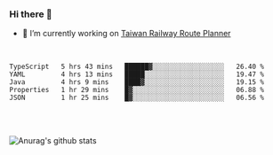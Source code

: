 ### Hi there 👋

- 🔭 I’m currently working on [Taiwan Railway Route Planner](https://github.com/Taiwan-Railway-Route-Planner)

<br/>

<!--START_SECTION:waka-->
```text
TypeScript   5 hrs 43 mins   ██████▓░░░░░░░░░░░░░░░░░░   26.40 % 
YAML         4 hrs 13 mins   █████░░░░░░░░░░░░░░░░░░░░   19.47 % 
Java         4 hrs 9 mins    ████▓░░░░░░░░░░░░░░░░░░░░   19.15 % 
Properties   1 hr 29 mins    █▓░░░░░░░░░░░░░░░░░░░░░░░   06.88 % 
JSON         1 hr 25 mins    █▓░░░░░░░░░░░░░░░░░░░░░░░   06.56 % 
```
<!--END_SECTION:waka-->

<br/>
<br/>

![Anurag's github stats](https://github-readme-stats.vercel.app/api?username=DepickereSven&show_icons=true&theme=tokyonight)



<!--
**DepickereSven/DepickereSven** is a ✨ _special_ ✨ repository because its `README.md` (this file) appears on your GitHub profile.

Here are some ideas to get you started:

- 🔭 I’m currently working on ...
- 🌱 I’m currently learning ...
- 👯 I’m looking to collaborate on ...
- 🤔 I’m looking for help with ...
- 💬 Ask me about ...
- 📫 How to reach me: ...
- 😄 Pronouns: ...
- ⚡ Fun fact: ...
-->
